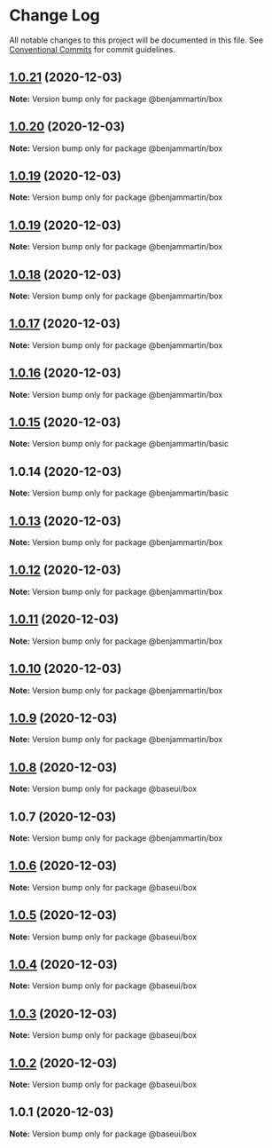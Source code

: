 # Change Log

All notable changes to this project will be documented in this file.
See [Conventional Commits](https://conventionalcommits.org) for commit guidelines.

## [1.0.21](https://github.com/mygodcorp/baseui/compare/@benjammartin/box@1.0.20...@benjammartin/box@1.0.21) (2020-12-03)

**Note:** Version bump only for package @benjammartin/box





## [1.0.20](https://github.com/mygodcorp/baseui/compare/@benjammartin/box@1.0.19...@benjammartin/box@1.0.20) (2020-12-03)

**Note:** Version bump only for package @benjammartin/box





## [1.0.19](https://github.com/mygodcorp/baseui/compare/@benjammartin/box@1.0.19...@benjammartin/box@1.0.19) (2020-12-03)

**Note:** Version bump only for package @benjammartin/box





## [1.0.19](https://github.com/mygodcorp/baseui/compare/@benjammartin/box@1.0.18...@benjammartin/box@1.0.19) (2020-12-03)

**Note:** Version bump only for package @benjammartin/box





## [1.0.18](https://github.com/mygodcorp/baseui/compare/@benjammartin/box@1.0.17...@benjammartin/box@1.0.18) (2020-12-03)

**Note:** Version bump only for package @benjammartin/box





## [1.0.17](https://github.com/mygodcorp/baseui/compare/@benjammartin/box@1.0.16...@benjammartin/box@1.0.17) (2020-12-03)

**Note:** Version bump only for package @benjammartin/box





## [1.0.16](https://github.com/mygodcorp/baseui/compare/@benjammartin/box@1.0.13...@benjammartin/box@1.0.16) (2020-12-03)

**Note:** Version bump only for package @benjammartin/box





## [1.0.15](https://github.com/mygodcorp/baseui/compare/@benjammartin/basic@1.0.14...@benjammartin/basic@1.0.15) (2020-12-03)

**Note:** Version bump only for package @benjammartin/basic





## 1.0.14 (2020-12-03)

**Note:** Version bump only for package @benjammartin/basic





## [1.0.13](https://github.com/mygodcorp/baseui/compare/@benjammartin/box@1.0.12...@benjammartin/box@1.0.13) (2020-12-03)

**Note:** Version bump only for package @benjammartin/box





## [1.0.12](https://github.com/mygodcorp/baseui/compare/@benjammartin/box@1.0.11...@benjammartin/box@1.0.12) (2020-12-03)

**Note:** Version bump only for package @benjammartin/box





## [1.0.11](https://github.com/mygodcorp/baseui/compare/@benjammartin/box@1.0.10...@benjammartin/box@1.0.11) (2020-12-03)

**Note:** Version bump only for package @benjammartin/box





## [1.0.10](https://github.com/mygodcorp/baseui/compare/@benjammartin/box@1.0.9...@benjammartin/box@1.0.10) (2020-12-03)

**Note:** Version bump only for package @benjammartin/box





## [1.0.9](https://github.com/mygodcorp/baseui/compare/@benjammartin/box@1.0.7...@benjammartin/box@1.0.9) (2020-12-03)

**Note:** Version bump only for package @benjammartin/box





## [1.0.8](https://github.com/mygodcorp/baseui/compare/@baseui/box@1.0.6...@baseui/box@1.0.8) (2020-12-03)

**Note:** Version bump only for package @baseui/box





## 1.0.7 (2020-12-03)

**Note:** Version bump only for package @benjammartin/box





## [1.0.6](https://github.com/mygodcorp/baseui/compare/@baseui/box@1.0.5...@baseui/box@1.0.6) (2020-12-03)

**Note:** Version bump only for package @baseui/box





## [1.0.5](https://github.com/mygodcorp/baseui/compare/@baseui/box@1.0.4...@baseui/box@1.0.5) (2020-12-03)

**Note:** Version bump only for package @baseui/box





## [1.0.4](https://github.com/mygodcorp/baseui/compare/@baseui/box@1.0.3...@baseui/box@1.0.4) (2020-12-03)

**Note:** Version bump only for package @baseui/box





## [1.0.3](https://github.com/mygodcorp/baseui/compare/@baseui/box@1.0.2...@baseui/box@1.0.3) (2020-12-03)

**Note:** Version bump only for package @baseui/box





## [1.0.2](https://github.com/mygodcorp/baseui/compare/@baseui/box@1.0.1...@baseui/box@1.0.2) (2020-12-03)

**Note:** Version bump only for package @baseui/box





## 1.0.1 (2020-12-03)

**Note:** Version bump only for package @baseui/box
